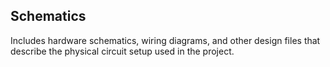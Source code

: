 ## Schematics
Includes hardware schematics, wiring diagrams, and other design files that describe the physical circuit setup used in the project.